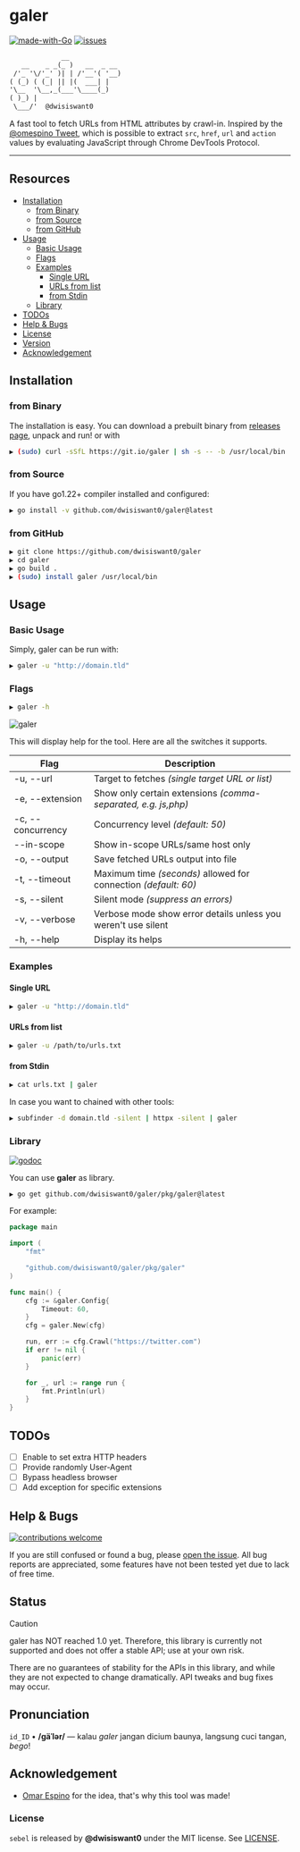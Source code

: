 # galer

[![made-with-Go](https://img.shields.io/badge/made%20with-Go-blue.svg)](http://golang.org)
[![issues](https://img.shields.io/github/issues/dwisiswant0/galer?color=blue)](https://github.com/dwisiswant0/galer/issues)

```txt
             __
   __    _ _(_ )   __  _ __ 
 /'_ '\/'_' )| | /'__'( '__)
( (_) ( (_| || |(  ___| |
'\__  '\__,_(___'\____(_)
( )_) |
 \___/'  @dwisiswant0
```

A fast tool to fetch URLs from HTML attributes by crawl-in. Inspired by the [@omespino Tweet](https://twitter.com/omespino/status/1318605084989837312), which is possible to extract `src`, `href`, `url` and `action` values by evaluating JavaScript through Chrome DevTools Protocol.

---

## Resources

- [Installation](#installation)
	- [from Binary](#from-binary)
	- [from Source](#from-source)
	- [from GitHub](#from-github)
- [Usage](#usage)
	- [Basic Usage](#basic-usage)
	- [Flags](#flags)
	- [Examples](#examples)
		- [Single URL](#single-url)
		- [URLs from list](#urls-from-list)
		- [from Stdin](#from-stdin)
	- [Library](#library)
- [TODOs](#todos)
- [Help & Bugs](#help--bugs)
- [License](#license)
- [Version](#version)
- [Acknowledgement](#acknowledgement)

## Installation

### from Binary

The installation is easy. You can download a prebuilt binary from [releases page](https://github.com/dwisiswant0/galer/releases), unpack and run! or with

```bash
▶ (sudo) curl -sSfL https://git.io/galer | sh -s -- -b /usr/local/bin
```

### from Source

If you have go1.22+ compiler installed and configured:

```bash
▶ go install -v github.com/dwisiswant0/galer@latest
```

### from GitHub

```bash
▶ git clone https://github.com/dwisiswant0/galer
▶ cd galer
▶ go build .
▶ (sudo) install galer /usr/local/bin
```

## Usage

### Basic Usage

Simply, galer can be run with:

```bash
▶ galer -u "http://domain.tld"
```

### Flags

```bash
▶ galer -h
```

![galer](https://user-images.githubusercontent.com/25837540/100824601-0ee53b80-3489-11eb-878d-a58d1ec3489d.jpg)

This will display help for the tool. Here are all the switches it supports.

| **Flag**          	| **Description**                                                 	|
|-------------------	|-----------------------------------------------------------------	|
| -u, --url         	| Target to fetches _(single target URL or list)_                 	|
| -e, --extension   	| Show only certain extensions _(comma-separated, e.g. js,php)_   	|
| -c, --concurrency 	| Concurrency level _(default: 50)_                               	|
|     --in-scope    	| Show in-scope URLs/same host only                               	|
| -o, --output      	| Save fetched URLs output into file                              	|
| -t, --timeout     	| Maximum time _(seconds)_ allowed for connection _(default: 60)_ 	|
| -s, --silent      	| Silent mode _(suppress an errors)_                              	|
| -v, --verbose     	| Verbose mode show error details unless you weren't use silent   	|
| -h, --help        	| Display its helps                                               	|

### Examples

#### Single URL

```bash
▶ galer -u "http://domain.tld"
```

#### URLs from list

```bash
▶ galer -u /path/to/urls.txt
```

#### from Stdin

```bash
▶ cat urls.txt | galer
```

In case you want to chained with other tools:

```bash
▶ subfinder -d domain.tld -silent | httpx -silent | galer
```

### Library

[![godoc](https://img.shields.io/badge/godoc-reference-blue.svg)](https://godoc.org/github.com/dwisiswant0/galer/pkg/galer)

You can use **galer** as library.

```
▶ go get github.com/dwisiswant0/galer/pkg/galer@latest
```

For example:

```go
package main

import (
	"fmt"

	"github.com/dwisiswant0/galer/pkg/galer"
)

func main() {
	cfg := &galer.Config{
		Timeout: 60,
	}
	cfg = galer.New(cfg)

	run, err := cfg.Crawl("https://twitter.com")
	if err != nil {
		panic(err)
	}

	for _, url := range run {
		fmt.Println(url)
	}
}
```

## TODOs

- [ ] Enable to set extra HTTP headers
- [ ] Provide randomly User-Agent
- [ ] Bypass headless browser
- [ ] Add exception for specific extensions

## Help & Bugs

[![contributions welcome](https://img.shields.io/badge/contributions-welcome-blue.svg)](https://github.com/dwisiswant0/galer/issues)

If you are still confused or found a bug, please [open the issue](https://github.com/dwisiswant0/galer/issues). All bug reports are appreciated, some features have not been tested yet due to lack of free time.

## Status

> [!CAUTION]
> galer has NOT reached 1.0 yet. Therefore, this library is currently not supported and does not offer a stable API; use at your own risk.

There are no guarantees of stability for the APIs in this library, and while they are not expected to change dramatically. API tweaks and bug fixes may occur.

## Pronunciation

`id_ID` • **/gäˈlər/** — kalau _galer_ jangan dicium baunya, langsung cuci tangan, _bego_!

## Acknowledgement

- [Omar Espino](https://twitter.com/omespino) for the idea, that's why this tool was made!

### License

`sebel` is released by **@dwisiswant0** under the MIT license. See [LICENSE](/LICENSE).